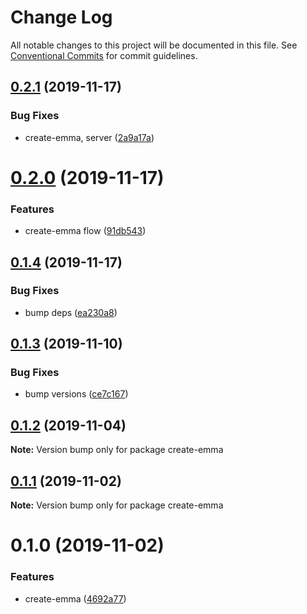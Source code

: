 # Change Log

All notable changes to this project will be documented in this file.
See [Conventional Commits](https://conventionalcommits.org) for commit guidelines.

## [0.2.1](https://github.com/maticzav/emma-cli/compare/create-emma@0.2.0...create-emma@0.2.1) (2019-11-17)


### Bug Fixes

* create-emma, server ([2a9a17a](https://github.com/maticzav/emma-cli/commit/2a9a17ad88b1271ca76b8a024ddcbc589cd09f63))





# [0.2.0](https://github.com/maticzav/emma-cli/compare/create-emma@0.1.4...create-emma@0.2.0) (2019-11-17)


### Features

* create-emma flow ([91db543](https://github.com/maticzav/emma-cli/commit/91db543b78b6a1b9633734f01482a9362493d560))





## [0.1.4](https://github.com/maticzav/emma-cli/compare/create-emma@0.1.3...create-emma@0.1.4) (2019-11-17)


### Bug Fixes

* bump deps ([ea230a8](https://github.com/maticzav/emma-cli/commit/ea230a8b143694c2a02e7c913a08ca1b5d18e1a7))





## [0.1.3](https://github.com/maticzav/emma-cli/compare/create-emma@0.1.2...create-emma@0.1.3) (2019-11-10)


### Bug Fixes

* bump versions ([ce7c167](https://github.com/maticzav/emma-cli/commit/ce7c167e67af76fa4b558f2bd91fcf16633be1cf))





## [0.1.2](https://github.com/maticzav/emma-cli/compare/create-emma@0.1.1...create-emma@0.1.2) (2019-11-04)

**Note:** Version bump only for package create-emma





## [0.1.1](https://github.com/maticzav/emma-cli/compare/create-emma@0.1.0...create-emma@0.1.1) (2019-11-02)

**Note:** Version bump only for package create-emma





# 0.1.0 (2019-11-02)


### Features

* create-emma ([4692a77](https://github.com/maticzav/emma-cli/commit/4692a77c6d73e5d5d465d67c362012adb9b9bedd))
